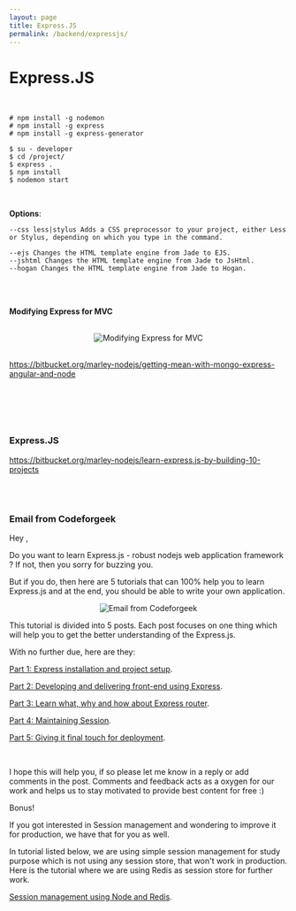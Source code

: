 ```yaml
---
layout: page
title: Express.JS
permalink: /backend/expressjs/
---
```



# Express.JS


<br/>



    # npm install -g nodemon
    # npm install -g express
    # npm install -g express-generator

    $ su - developer
    $ cd /project/
    $ express .
    $ npm install
    $ nodemon start



<br/>

**Options**:

    --css less|stylus Adds a CSS preprocessor to your project, either Less or Stylus, depending on which you type in the command.

    --ejs Changes the HTML template engine from Jade to EJS.
    --jshtml Changes the HTML template engine from Jade to JsHtml.
    --hogan Changes the HTML template engine from Jade to Hogan.


<br/><br/>


**Modifying Express for MVC**

<br/>

<div align="center">
    <img src="http://bytebucket.org/marley-nodejs/getting-mean-with-mongo-express-angular-and-node/raw/5ed24b98b3578df9677bb46cf4f8c221cc47e262/img/step1-pic1.png" alt="Modifying Express for MVC" />
</div>


<br/>

https://bitbucket.org/marley-nodejs/getting-mean-with-mongo-express-angular-and-node



<br/>


<br/><br/>

### Express.JS
https://bitbucket.org/marley-nodejs/learn-express.js-by-building-10-projects



<br/>
<br/>

### Email from Codeforgeek


Hey ,

Do you want to learn Express.js - robust nodejs web application framework ? If not, then you sorry for buzzing you.

But if you do, then here are 5 tutorials that can 100% help you to learn Express.js and at the end, you should be able to write your own application.

<div align="center">
    <img src="http://storage5.static.itmages.ru/i/16/0819/h_1471591838_7168298_d9c1902db9.png" alt="Email from Codeforgeek">
</div>


This tutorial is divided into 5 posts. Each post focuses on one thing which will help you to get the better understanding of the Express.js.

With no further due, here are they:


<a href="https://codeforgeek.com/2014/10/express-complete-tutorial-part-1/" rel="nofollow">Part 1: Express installation and project setup</a>.  

<a href="https://codeforgeek.com/2014/10/express-complete-tutorial-part-2/" rel="nofollow">Part 2: Developing and delivering front-end using Express</a>.  

<a href="https://codeforgeek.com/2014/10/express-complete-tutorial-part-3/" rel="nofollow">Part 3: Learn what, why and how about Express router</a>.  

<a href="https://codeforgeek.com/2014/10/express-complete-tutorial-part-4/" rel="nofollow">Part 4: Maintaining Session</a>.  

<a href="https://codeforgeek.com/2014/10/express-complete-tutorial-part-5/" rel="nofollow">Part 5: Giving it final touch for deployment</a>.

<br/>

I hope this will help you, if so please let me know in a reply or add comments in the post. Comments and feedback acts as a oxygen for our work and helps us to stay motivated to provide best content for free :)

Bonus!

If you got interested in Session management and wondering to improve it for production, we have that for you as well.

In tutorial listed below, we are using simple session management for study purpose which is not using any session store, that won't work in production. Here is the tutorial where we are using Redis as session store for further work.

<a href="https://codeforgeek.com/2015/07/using-redis-to-handle-session-in-node-js/" rel="nofollow">Session management using Node and Redis</a>.  
